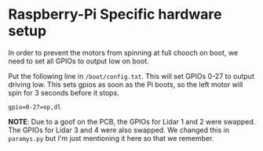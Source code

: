 # Raspberry-Pi Specific hardware setup

In order to prevent the motors from spinning at full chooch on boot, we need to set all GPIOs to output low on boot. 

Put the following line in `/boot/config.txt`. This will set GPIOs 0-27 to output driving low. This sets gpios as soon as the Pi boots, so the left motor will spin for 3 seconds before it stops. 
```
gpio=0-27=op,dl
```

**NOTE**: Due to a goof on the PCB, the GPIOs for Lidar 1 and 2 were swapped. The GPIOs for Lidar 3 and 4 were also swapped. We changed this in `paramys.py` but I'm just mentioning it here so that we remember. 
